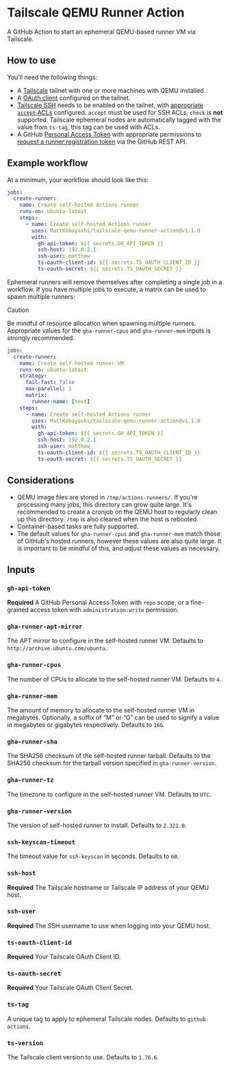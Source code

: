 # Tailscale QEMU Runner Action

A GitHub Action to start an ephemeral QEMU-based runner VM via Tailscale.

## How to use

You'll need the following things:

- A [Tailscale](https://tailscale.com/kb/1151/what-is-tailscale) tailnet with one or more machines with QEMU installed.
- A [OAuth client](https://tailscale.com/kb/1215/oauth-clients#setting-up-an-oauth-client) configured on the tailnet.
- [Tailscale SSH](https://tailscale.com/kb/1193/tailscale-ssh) needs to be enabled on the tailnet, with [appropriate `accept` ACLs](https://tailscale.com/kb/1193/tailscale-ssh#action) configured. `accept` must be used for SSH ACLs, `check` is **not** supported. Tailscale ephemeral nodes are automatically tagged with the value from `ts-tag`, this tag can be used with ACLs.
- A GitHub [Personal Access Token](https://docs.github.com/en/authentication/keeping-your-account-and-data-secure/managing-your-personal-access-tokens#about-personal-access-tokens) with appropriate permissions to [request a runner registration token](https://docs.github.com/en/rest/actions/self-hosted-runners?apiVersion=2022-11-28#create-a-registration-token-for-a-repository) via the GitHub REST API.

## Example workflow

At a minimum, your workflow should look like this:

```yaml
jobs:
  create-runner:
    name: Create self-hosted Actions runner
    runs-on: ubuntu-latest
    steps:
      - name: Create self-hosted Actions runner
        uses: MattKobayashi/tailscale-qemu-runner-action@v1.1.0
        with:
          gh-api-token: ${{ secrets.GH_API_TOKEN }}
          ssh-host: 192.0.2.1
          ssh-user: matthew
          ts-oauth-client-id: ${{ secrets.TS_OAUTH_CLIENT_ID }}
          ts-oauth-secret: ${{ secrets.TS_OAUTH_SECRET }}
```

Ephemeral runners will remove themselves after completing a single job in a workflow. If you have multiple jobs to execute, a matrix can be used to spawn multiple runners:

> [!CAUTION]
> Be mindful of resource allocation when spawning multiple runners. Appropriate values for the `gha-runner-cpus` and `gha-runner-mem` inputs is strongly recommended.

```yaml
jobs:
  create-runner:
    name: Create self-hosted runner VM
    runs-on: ubuntu-latest
    strategy:
      fail-fast: false
      max-parallel: 1
      matrix:
        runner-name: [test]
    steps:
      - name: Create self-hosted Actions runner
        uses: MattKobayashi/tailscale-qemu-runner-action@v1.1.0
        with:
          gh-api-token: ${{ secrets.GH_API_TOKEN }}
          ssh-host: 192.0.2.1
          ssh-user: matthew
          ts-oauth-client-id: ${{ secrets.TS_OAUTH_CLIENT_ID }}
          ts-oauth-secret: ${{ secrets.TS_OAUTH_SECRET }}
```

## Considerations

- QEMU image files are stored in `/tmp/actions-runners/`. If you're processing many jobs, this directory can grow quite large. It's recommended to create a cronjob on the QEMU host to regularly clean up this directory. `/tmp` is also cleared when the host is rebooted.
- Container-based tasks are fully supported.
- The default values for `gha-runner-cpus` and `gha-runner-mem` match those of GitHub's hosted runners, however these values are also quite large. It is important to be mindful of this, and adjust these values as necessary.

## Inputs

### `gh-api-token`

**Required** A GitHub Personal Access Token with `repo` scope, or a fine-grained access token with `administration:write` permission.

### `gha-runner-apt-mirror`

The APT mirror to configure in the self-hosted runner VM. Defaults to `http://archive.ubuntu.com/ubuntu`.

### `gha-runner-cpus`

The number of CPUs to allocate to the self-hosted runner VM. Defaults to `4`.

### `gha-runner-mem`

The amount of memory to allocate to the self-hosted runner VM in megabytes. Optionally, a suffix of “M” or “G” can be used to signify a value in megabytes or gigabytes respectively. Defaults to `16G`.

### `gha-runner-sha`

The SHA256 checksum of the self-hosted runner tarball. Defaults to the SHA256 checksum for the tarball version specified in `gha-runner-version`.

### `gha-runner-tz`

The timezone to configure in the self-hosted runner VM. Defaults to `UTC`.

### `gha-runner-version`

The version of self-hosted runner to install. Defaults to `2.321.0`.

### `ssh-keyscan-timeout`

The timeout value for `ssh-keyscan` in seconds. Defaults to `60`.

### `ssh-host`

**Required** The Tailscale hostname or Tailscale IP address of your QEMU host.

### `ssh-user`

**Required** The SSH username to use when logging into your QEMU host.

### `ts-oauth-client-id`

**Required** Your Tailscale OAuth Client ID.

### `ts-oauth-secret`

**Required** Your Tailscale OAuth Client Secret.

### `ts-tag`

A unique tag to apply to ephemeral Tailscale nodes. Defaults to `github-actions`.

### `ts-version`

The Tailscale client version to use. Defaults to `1.76.6`.
